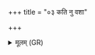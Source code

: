 +++
title = "०३ कति नु वशा"

+++
<details><summary>मूलम् (GR)</summary>

कति नु वशा नारद  
यास् त्वं वेत्थ मनुष्यजाः ।  
कतमासां भीमतमा  
कस्या नाश्नीयाद् अब्राह्मणः ॥
</details>